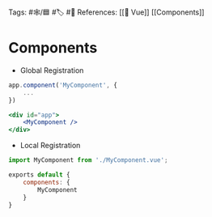 Tags:  #🕸️/🟦 #🏷️ #📜️ 
References: [[💚 Vue]] [[Components]]

# Components

-   Global Registration
	
```jsx
app.component('MyComponent', {
	...
})

<div id="app">
	<MyComponent />
</div>
```

-   Local Registration
	
```jsx
import MyComponent from './MyComponent.vue';

exports default {
	components: {
		MyComponent
	}
}
```